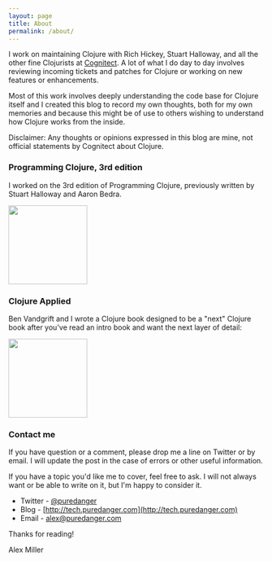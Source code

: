 ```yaml
---
layout: page
title: About
permalink: /about/
---
```


I work on maintaining Clojure with Rich Hickey, Stuart Halloway, and all the other fine 
Clojurists at [Cognitect](http://cognitect.com). A lot of what I do day to day involves
reviewing incoming tickets and patches for Clojure or working on new features or
enhancements. 

Most of this work involves deeply understanding the code base for Clojure itself and I
created this blog to record my own thoughts, both for my own memories and because
this might be of use to others wishing to understand how Clojure works from the inside.

Disclaimer: Any thoughts or opinions expressed in this blog are mine, not official
statements by Cognitect about Clojure. 

### Programming Clojure, 3rd edition

I worked on the 3rd edition of Programming Clojure, previously written by Stuart Halloway and Aaron Bedra.

<a href="https://pragprog.com/titles/shcloj3/programming-clojure-third-edition/">
<img src="https://pragprog.com/titles/shcloj3/programming-clojure-third-edition/shcloj3_hu6d5b8b63a4954cb696e89b39f929331b_518595_500x0_resize_q75_box.jpg" width="155px">
</a>

### Clojure Applied

Ben Vandgrift and I wrote a Clojure book designed to be a "next" Clojure book after you've read an intro book and want the next layer of detail:

<a href="https://pragprog.com/titles/vmclojeco/clojure-applied/">
<img src="https://pragprog.com/titles/vmclojeco/clojure-applied/vmclojeco_hu6d5b8b63a4954cb696e89b39f929331b_1144120_500x0_resize_q75_box.jpg" width="155px">
</a>



### Contact me

If you have question or a comment, please drop me a line on Twitter or by email. 
I will update the post in the case of errors or other useful information.

If you have a topic you'd like me to cover, feel free to ask. I will not always want or be
able to write on it, but I'm happy to consider it.

- Twitter - [@puredanger](http://twitter.com/puredanger)
- Blog - [http://tech.puredanger.com](http://tech.puredanger.com)
- Email - [alex@puredanger.com](mailto:alex@puredanger.com)

Thanks for reading!

Alex Miller

